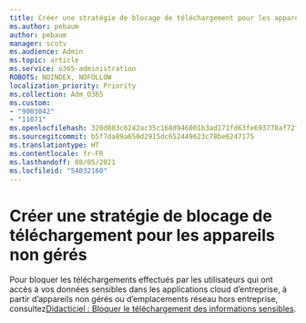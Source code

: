 ```yaml
---
title: Créer une stratégie de blocage de téléchargement pour les appareils non gérés
ms.author: pebaum
author: pebaum
manager: scotv
ms.audience: Admin
ms.topic: article
ms.service: o365-administration
ROBOTS: NOINDEX, NOFOLLOW
localization_priority: Priority
ms.collection: Adm_O365
ms.custom:
- "9003042"
- "11071"
ms.openlocfilehash: 320d803c6242ac35c168d946001b3ad171fd63fe693778af72fb50fe305dc572
ms.sourcegitcommit: b5f7da89a650d2915dc652449623c78be6247175
ms.translationtype: HT
ms.contentlocale: fr-FR
ms.lasthandoff: 08/05/2021
ms.locfileid: "54032160"
---
```

# <a name="create-a-block-download-policy-for-unmanaged-devices"></a>Créer une stratégie de blocage de téléchargement pour les appareils non gérés

Pour bloquer les téléchargements effectués par les utilisateurs qui ont accès à vos données sensibles dans les applications cloud d’entreprise, à partir d’appareils non gérés ou d’emplacements réseau hors entreprise, consultez[Didacticiel : Bloquer le téléchargement des informations sensibles](https://docs.microsoft.com/cloud-app-security/use-case-proxy-block-session-aad).



